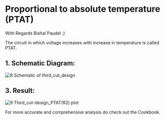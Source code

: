 # Proportional to absolute temperature (PTAT) 

With Regards Bishal Paudel ;)

The circuit in which voltage increases with increase in temperature is called PTAT.



## 1. Schematic Diagram:  


![8 Schematic of third_cut_design](https://user-images.githubusercontent.com/62088646/213105464-ff27fec3-b870-4d69-b0a0-c3d3f13c2b81.jpg)



## 3. Result:

![9 Third_cut-design_PTAT(R2) plot](https://user-images.githubusercontent.com/62088646/213103504-abf6279d-3021-4038-95e5-928d935ee942.jpg)


For more accurate and comprehensive analysis do check out the Cookbook.


